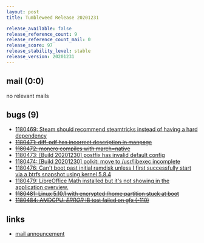 ```yaml
---
layout: post
title: Tumbleweed Release 20201231

release_available: false
release_reference_count: 9
release_reference_count_mail: 0
release_score: 97
release_stability_level: stable
release_version: 20201231
---
```


## mail (0:0)

no relevant mails

## bugs (9)

<!--more-->

- [1180469: Steam should recommend steamtricks instead of having a hard dependency](https://bugzilla.opensuse.org/show_bug.cgi?id=1180469)
- ~~[1180471: diff-pdf has incorrect description in manpage](https://bugzilla.opensuse.org/show_bug.cgi?id=1180471)~~
- ~~[1180472: monero compiles with march=native](https://bugzilla.opensuse.org/show_bug.cgi?id=1180472)~~
- [1180473: \[Build 20201230\] postfix has invalid default config](https://bugzilla.opensuse.org/show_bug.cgi?id=1180473)
- [1180474: \[Build 20201230\]  polkit: move to /usr/libexec incomplete](https://bugzilla.opensuse.org/show_bug.cgi?id=1180474)
- [1180476: Can't boot past initial ramdisk unless I first successfully start via a btrfs snapshot using kernel 5.8.4](https://bugzilla.opensuse.org/show_bug.cgi?id=1180476)
- [1180479: LibreOffice Math installed but it's not showing in the application overview.](https://bugzilla.opensuse.org/show_bug.cgi?id=1180479)
- ~~[1180481: Linux 5.10.1 with encrypted /home partition stuck at boot](https://bugzilla.opensuse.org/show_bug.cgi?id=1180481)~~
- ~~[1180484: AMDGPU: *ERROR* IB test failed on gfx (-110)](https://bugzilla.opensuse.org/show_bug.cgi?id=1180484)~~



## links

- [mail announcement](https://lists.opensuse.org/archives/list/factory@lists.opensuse.org/thread/JBZ6RBPGGQBDAAZPWGPHI3O74N6ZHOIF)
